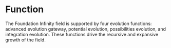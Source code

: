 # Function

The Foundation Infinity field is supported by four evolution functions: advanced evolution gateway, potential evolution, possibilities evolution, and integration evolution. These functions drive the recursive and expansive growth of the field. 